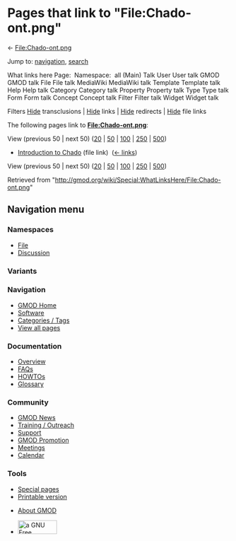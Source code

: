 <div id="mw-page-base" class="noprint">

</div>

<div id="mw-head-base" class="noprint">

</div>

<div id="content" class="mw-body" role="main">

<span id="top"></span>

<div id="mw-js-message" style="display:none;">

</div>



# <span dir="auto">Pages that link to "File:Chado-ont.png"</span>

<div id="bodyContent">

<div id="contentSub">

← [File:Chado-ont.png](/wiki/File:Chado-ont.png "File:Chado-ont.png")

</div>

<div id="jump-to-nav" class="mw-jump">

Jump to: [navigation](#mw-navigation), [search](#p-search)

</div>

<div id="mw-content-text">

What links here Page:  Namespace:  all (Main) Talk User User talk GMOD
GMOD talk File File talk MediaWiki MediaWiki talk Template Template talk
Help Help talk Category Category talk Property Property talk Type Type
talk Form Form talk Concept Concept talk Filter Filter talk Widget
Widget talk

Filters
[Hide](/mediawiki/index.php?title=Special:WhatLinksHere/File:Chado-ont.png&hidetrans=1 "Special:WhatLinksHere/File:Chado-ont.png")
transclusions \|
[Hide](/mediawiki/index.php?title=Special:WhatLinksHere/File:Chado-ont.png&hidelinks=1 "Special:WhatLinksHere/File:Chado-ont.png")
links \|
[Hide](/mediawiki/index.php?title=Special:WhatLinksHere/File:Chado-ont.png&hideredirs=1 "Special:WhatLinksHere/File:Chado-ont.png")
redirects \|
[Hide](/mediawiki/index.php?title=Special:WhatLinksHere/File:Chado-ont.png&hideimages=1 "Special:WhatLinksHere/File:Chado-ont.png")
file links

The following pages link to
**[File:Chado-ont.png](/wiki/File:Chado-ont.png "File:Chado-ont.png")**:

View (previous 50 \| next 50)
([20](/mediawiki/index.php?title=Special:WhatLinksHere/File:Chado-ont.png&limit=20 "Special:WhatLinksHere/File:Chado-ont.png")
\|
[50](/mediawiki/index.php?title=Special:WhatLinksHere/File:Chado-ont.png&limit=50 "Special:WhatLinksHere/File:Chado-ont.png")
\|
[100](/mediawiki/index.php?title=Special:WhatLinksHere/File:Chado-ont.png&limit=100 "Special:WhatLinksHere/File:Chado-ont.png")
\|
[250](/mediawiki/index.php?title=Special:WhatLinksHere/File:Chado-ont.png&limit=250 "Special:WhatLinksHere/File:Chado-ont.png")
\|
[500](/mediawiki/index.php?title=Special:WhatLinksHere/File:Chado-ont.png&limit=500 "Special:WhatLinksHere/File:Chado-ont.png"))

- [Introduction to
  Chado](/wiki/Introduction_to_Chado "Introduction to Chado") (file
  link) ‎ <span class="mw-whatlinkshere-tools">([←
  links](/mediawiki/index.php?title=Special:WhatLinksHere&target=Introduction+to+Chado "Special:WhatLinksHere"))</span>

View (previous 50 \| next 50)
([20](/mediawiki/index.php?title=Special:WhatLinksHere/File:Chado-ont.png&limit=20 "Special:WhatLinksHere/File:Chado-ont.png")
\|
[50](/mediawiki/index.php?title=Special:WhatLinksHere/File:Chado-ont.png&limit=50 "Special:WhatLinksHere/File:Chado-ont.png")
\|
[100](/mediawiki/index.php?title=Special:WhatLinksHere/File:Chado-ont.png&limit=100 "Special:WhatLinksHere/File:Chado-ont.png")
\|
[250](/mediawiki/index.php?title=Special:WhatLinksHere/File:Chado-ont.png&limit=250 "Special:WhatLinksHere/File:Chado-ont.png")
\|
[500](/mediawiki/index.php?title=Special:WhatLinksHere/File:Chado-ont.png&limit=500 "Special:WhatLinksHere/File:Chado-ont.png"))

</div>

<div class="printfooter">

Retrieved from
"<http://gmod.org/wiki/Special:WhatLinksHere/File:Chado-ont.png>"

</div>

<div id="catlinks" class="catlinks catlinks-allhidden">

</div>

<div class="visualClear">

</div>

</div>

</div>

<div id="mw-navigation">

## Navigation menu

<div id="mw-head">



<div id="left-navigation">

<div id="p-namespaces" class="vectorTabs" role="navigation"
aria-labelledby="p-namespaces-label">

### Namespaces

- <span id="ca-nstab-image"><a href="/wiki/File:Chado-ont.png" accesskey="c"
  title="View the file page [c]">File</a></span>
- <span id="ca-talk"><a
  href="/mediawiki/index.php?title=File_talk:Chado-ont.png&amp;action=edit&amp;redlink=1"
  accesskey="t"
  title="Discussion about the content page [t]">Discussion</a></span>

</div>

<div id="p-variants" class="vectorMenu emptyPortlet" role="navigation"
aria-labelledby="p-variants-label">

### 

### Variants[](#)

<div class="menu">

</div>

</div>

</div>

<div id="right-navigation">





</div>



</div>

</div>

</div>

<div id="mw-panel">

<div id="p-logo" role="banner">

<a href="/wiki/Main_Page"
style="background-image: url(http://gmod.org/images/GMOD-cogs.png);"
title="Visit the main page"></a>

</div>

<div id="p-Navigation" class="portal" role="navigation"
aria-labelledby="p-Navigation-label">

### Navigation

<div class="body">

- <span id="n-GMOD-Home">[GMOD Home](/wiki/Main_Page)</span>
- <span id="n-Software">[Software](/wiki/GMOD_Components)</span>
- <span id="n-Categories-.2F-Tags">[Categories /
  Tags](/wiki/Categories)</span>
- <span id="n-View-all-pages">[View all
  pages](/wiki/Special:AllPages)</span>

</div>

</div>

<div id="p-Documentation" class="portal" role="navigation"
aria-labelledby="p-Documentation-label">

### Documentation

<div class="body">

- <span id="n-Overview">[Overview](/wiki/Overview)</span>
- <span id="n-FAQs">[FAQs](/wiki/Category:FAQ)</span>
- <span id="n-HOWTOs">[HOWTOs](/wiki/Category:HOWTO)</span>
- <span id="n-Glossary">[Glossary](/wiki/Glossary)</span>

</div>

</div>

<div id="p-Community" class="portal" role="navigation"
aria-labelledby="p-Community-label">

### Community

<div class="body">

- <span id="n-GMOD-News">[GMOD News](/wiki/GMOD_News)</span>
- <span id="n-Training-.2F-Outreach">[Training /
  Outreach](/wiki/Training_and_Outreach)</span>
- <span id="n-Support">[Support](/wiki/Support)</span>
- <span id="n-GMOD-Promotion">[GMOD
  Promotion](/wiki/GMOD_Promotion)</span>
- <span id="n-Meetings">[Meetings](/wiki/Meetings)</span>
- <span id="n-Calendar">[Calendar](/wiki/Calendar)</span>

</div>

</div>

<div id="p-tb" class="portal" role="navigation"
aria-labelledby="p-tb-label">

### Tools

<div class="body">

- <span id="t-specialpages"><a href="/wiki/Special:SpecialPages" accesskey="q"
  title="A list of all special pages [q]">Special pages</a></span>
- <span id="t-print"><a
  href="/mediawiki/index.php?title=Special:WhatLinksHere/File:Chado-ont.png&amp;printable=yes"
  rel="alternate" accesskey="p"
  title="Printable version of this page [p]">Printable version</a></span>

</div>

</div>

</div>

</div>

<div id="footer" role="contentinfo">

- <span id="footer-places-about">[About
  GMOD](/wiki/GMOD:About "GMOD:About")</span>

<!-- -->

- <span id="footer-copyrightico">[<img src="http://www.gnu.org/graphics/gfdl-logo-small.png" width="88"
  height="31" alt="a GNU Free Documentation License" />](http://www.gnu.org/licenses/fdl-1.3.html)</span>


<div style="clear:both">

</div>

</div>
